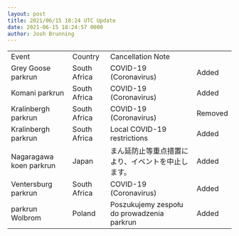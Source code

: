 ```yaml
---
layout: post
title: 2021/06/15 18:24 UTC Update
date: 2021-06-15 18:24:57 0000
author: Josh Brunning
---
```


<table style='width: 100%'>
    <tr>
        <td>Event</td>
        <td>Country</td>
        <td>Cancellation Note</td>
        <td></td>
    </tr>
    <tr>
        <td>Grey Goose parkrun</td>
        <td>South Africa</td>
        <td>COVID-19 (Coronavirus)</td>
        <td>Added</td>
    </tr>
    <tr>
        <td>Komani parkrun</td>
        <td>South Africa</td>
        <td>COVID-19 (Coronavirus)</td>
        <td>Added</td>
    </tr>
    <tr>
        <td>Kralinbergh parkrun</td>
        <td>South Africa</td>
        <td>COVID-19 (Coronavirus)</td>
        <td>Removed</td>
    </tr>
    <tr>
        <td>Kralinbergh parkrun</td>
        <td>South Africa</td>
        <td>Local COVID-19 restrictions</td>
        <td>Added</td>
    </tr>
    <tr>
        <td>Nagaragawa koen parkrun</td>
        <td>Japan</td>
        <td>まん延防止等重点措置により、イベントを中止します。</td>
        <td>Added</td>
    </tr>
    <tr>
        <td>Ventersburg parkrun</td>
        <td>South Africa</td>
        <td>COVID-19 (Coronavirus)</td>
        <td>Added</td>
    </tr>
    <tr>
        <td>parkrun Wolbrom</td>
        <td>Poland</td>
        <td>Poszukujemy zespołu do prowadzenia parkrun</td>
        <td>Added</td>
    </tr>
